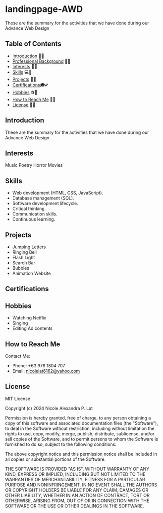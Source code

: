 # landingpage-AWD
These are the summary for the activities that we have done during our Advance Web Design

## Table of Contents

- [Introduction](#introduction) 👩‍💼
- [Professional Background](#professional-background) 💼💅
- [Interests](#interests) 🎀✨
- [Skills](#skills) 💻💖
- [Projects](#projects) 🚀🌸
- [Certifications](#certifications)🎓💕
- [Hobbies](#hobbies) ⚽🌺
- [How to Reach Me](#how-to-reach-me) 📧👛
- [License](#license) 📄💖

## Introduction

These are the summary for the activities that we have done during our Advance Web Design

## Interests
Music
Poetry
Horror Movies

## Skills
- Web development (HTML, CSS, JavaScript).
- Database management (SQL).
- Software development lifecycle.
- Critical thinking.
- Communication skills.
- Continuous learning.
  
## Projects

- Jumping Letters
- Ringing Bell
- Flash Light
- Search Bar
- Bubbles
- Animation Website
  
## Certifications

## Hobbies

- Watching Netflix
- Singing
- Editing Ad contents

## How to Reach Me

Contact Me:
- Phone: +63 976 1804 707
- Email: nicolelat6162@yahoo.com


## License

MIT License

Copyright (c) 2024 Nicole Alexandra P. Lat

Permission is hereby granted, free of charge, to any person obtaining a copy
of this software and associated documentation files (the "Software"), to deal
in the Software without restriction, including without limitation the rights
to use, copy, modify, merge, publish, distribute, sublicense, and/or sell
copies of the Software, and to permit persons to whom the Software is
furnished to do so, subject to the following conditions:

The above copyright notice and this permission notice shall be included in all
copies or substantial portions of the Software.

THE SOFTWARE IS PROVIDED "AS IS", WITHOUT WARRANTY OF ANY KIND, EXPRESS OR
IMPLIED, INCLUDING BUT NOT LIMITED TO THE WARRANTIES OF MERCHANTABILITY,
FITNESS FOR A PARTICULAR PURPOSE AND NONINFRINGEMENT. IN NO EVENT SHALL THE
AUTHORS OR COPYRIGHT HOLDERS BE LIABLE FOR ANY CLAIM, DAMAGES OR OTHER
LIABILITY, WHETHER IN AN ACTION OF CONTRACT, TORT OR OTHERWISE, ARISING FROM,
OUT OF OR IN CONNECTION WITH THE SOFTWARE OR THE USE OR OTHER DEALINGS IN THE
SOFTWARE.
